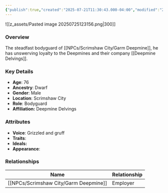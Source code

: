 ```yaml
---
{"publish":true,"created":"2025-07-21T11:30:43.000-04:00","modified":"2025-07-25T12:38:13.000-04:00","published":"2025-07-25T12:38:13.000-04:00","cssclasses":"","Age":"76","Ancestry":"Dwarf","Gender":"Male","Location":["Scrimshaw City"],"Role":["Bodyguard"],"Affiliation":["Deepmine Delvings"],"Appearances":["[[-The High Rollers Campaign-]]"]}
---
```



![[z_assets/Pasted image 20250725123156.png|300]]

### Overview
 The steadfast bodyguard of [[NPCs/Scrimshaw City/Garm Deepmine]], he has unswerving loyalty to the Deepmines and their company [[Deepmine Delvings]].
### Key Details
- **Age**: 76
- **Ancestry**: Dwarf
- **Gender**: Male
- **Location**: Scrimshaw City
- **Role**: Bodyguard
- **Affiliation:** Deepmine Delvings

### Attributes
- **Voice**: Grizzled and gruff
- **Traits**: 
- **Ideals:** 
- **Appearance**: 

### Relationships

| Name              | Relationship |
| ----------------- | ------------ |
| [[NPCs/Scrimshaw City/Garm Deepmine]] | Employer     |
